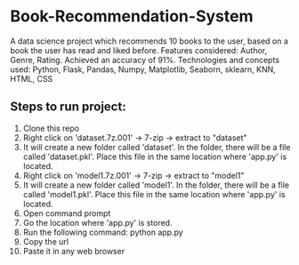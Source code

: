 # Book-Recommendation-System
A data science project which recommends 10 books to the user, based on a book the user has read and  liked before. Features considered: Author, Genre, Rating.  Achieved an accuracy of 91%. Technologies and concepts used: Python, Flask, Pandas, Numpy, Matplotlib, Seaborn, sklearn, KNN, HTML, CSS

## Steps to run project:
1. Clone this repo
2. Right click on 'dataset.7z.001' -> 7-zip -> extract to "dataset\"
3. It will create a new folder called 'dataset'. In the folder, there will be a file called 'dataset.pkl'. Place this file in the same location where 'app.py' is located.
4. Right click on 'model1.7z.001' -> 7-zip -> extract to "model1\"
5. It will create a new folder called 'model1'. In the folder, there will be a file called 'model1.pkl'. Place this file in the same location where 'app.py' is located.
6. Open command prompt
7. Go the location where 'app.py' is stored.
8. Run the following command: python app.py
9. Copy the url
10. Paste it in any web browser
